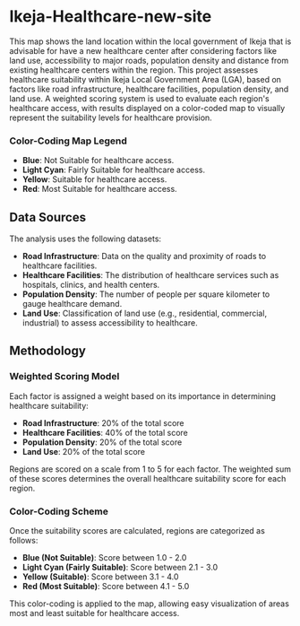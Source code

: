 # Ikeja-Healthcare-new-site
This map shows the land location within the local government of Ikeja that is advisable for have a new healthcare center after considering factors like land use, accessibility to major roads, population density and distance from existing healthcare centers within the region. This project assesses healthcare suitability within Ikeja Local Government Area (LGA), based on factors like road infrastructure, healthcare facilities, population density, and land use. A weighted scoring system is used to evaluate each region's healthcare access, with results displayed on a color-coded map to visually represent the suitability levels for healthcare provision.

### Color-Coding Map Legend

- **Blue**: Not Suitable for healthcare access.
- **Light Cyan**: Fairly Suitable for healthcare access.
- **Yellow**: Suitable for healthcare access.
- **Red**: Most Suitable for healthcare access.

## Data Sources

The analysis uses the following datasets:

- **Road Infrastructure**: Data on the quality and proximity of roads to healthcare facilities.
- **Healthcare Facilities**: The distribution of healthcare services such as hospitals, clinics, and health centers.
- **Population Density**: The number of people per square kilometer to gauge healthcare demand.
- **Land Use**: Classification of land use (e.g., residential, commercial, industrial) to assess accessibility to healthcare.

## Methodology

### Weighted Scoring Model

Each factor is assigned a weight based on its importance in determining healthcare suitability:

- **Road Infrastructure**: 20% of the total score
- **Healthcare Facilities**: 40% of the total score
- **Population Density**: 20% of the total score
- **Land Use**: 20% of the total score

Regions are scored on a scale from 1 to 5 for each factor. The weighted sum of these scores determines the overall healthcare suitability score for each region.

### Color-Coding Scheme

Once the suitability scores are calculated, regions are categorized as follows:

- **Blue (Not Suitable)**: Score between 1.0 - 2.0
- **Light Cyan (Fairly Suitable)**: Score between 2.1 - 3.0
- **Yellow (Suitable)**: Score between 3.1 - 4.0
- **Red (Most Suitable)**: Score between 4.1 - 5.0

This color-coding is applied to the map, allowing easy visualization of areas most and least suitable for healthcare access.
